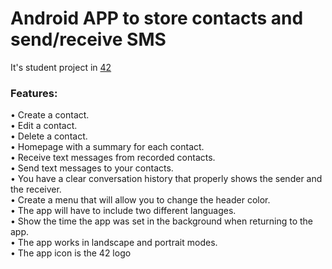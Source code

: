 # Android APP to store contacts and send/receive SMS
It's student project in [42](https://42.fr/en/homepage/)  

### Features:  
• Create a contact.  
• Edit a contact.  
• Delete a contact.  
• Homepage with a summary for each contact.  
• Receive text messages from recorded contacts.  
• Send text messages to your contacts.  
• You have a clear conversation history that properly shows the sender and the receiver.  
• Create a menu that will allow you to change the header color.  
• The app will have to include two different languages.  
• Show the time the app was set in the background when returning to the app.  
• The app works in landscape and portrait modes.  
• The app icon is the 42 logo  
